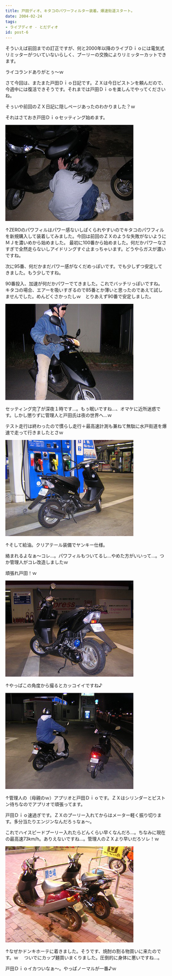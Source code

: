 ```yaml
---
title: 戸田ディオ、キタコのパワーフィルター装着。爆速街道スタート。
date: 2004-02-24
tags:
- ライブディオ - とだディオ
id: post-6
---
```



<p class="sentence">そういえば前回までの訂正ですが、何と2000年以降のライブＤｉｏには電気式リミッターがついていないらしく、プーリーの交換によりリミッターカットできます。</p>
<p class="sentence">ライコランドありがとぅ～ｗ</p>

<p class="sentence">さて今回は、またまた戸田Ｄｉｏ日記です。ＺＸは今日ピストンを頼んだので、今週中には復活できそうです。それまでは戸田Ｄｉｏを楽しんでやってくださいね。</p>
<p class="sentence">そぅいや前回のＺＸ日記に隠しページあったのわかりました？ｗ</p>
<p class="sentence spacing10">それはさておき戸田Ｄｉｏセッティング始めます。</p>

<div class="center spacing"><img src="/photo/diary/2004.02.24_zx1.jpg" alt=""></div>
<p class="sentence">↑ZEROのパワフィルはパワー感ないしぱくられやすいのでキタコのパワフィルを新規購入して装着してみました。今回は前回のＺＸのような失敗がないようにＭＪを濃いめから始めました。
最初に100番から始めました。何だかパワーなさすぎで全然走らないしアイドリングすぐ止まっちゃいます。どうやらガスが濃いですね。</p>
<p class="sentence">次に95番、何だかまだパワー感がなくだめっぽいです。でも少しずつ安定してきました。もう少しですね。</p>
<p class="sentence spacing10">90番投入、加速が何だかパワーでてきました。これでバッチリっぽいですね。<br>
キタコの場合、エアーを吸いすぎるので85番とか薄いと思ったのであえて試しませんでした。めんどくさかったしｗ　とりあえず90番で安定しました。</p>
<div class="center spacing"><img src="/photo/diary/2004.02.24_zx2.jpg" alt=""></div>
<p class="sentence">セッティング完了が深夜１時です...。もぅ眠いですね...、オマケに近所迷惑です。しかし懲りずに管理人と戸田氏は夜の世界へ...ｗ</p>
<p class="sentence spacing10">テスト走行は終わったので慣らし走行＋最高速計測も兼ねて無駄に水戸街道を爆速で走って行きましたとさｗ</p>
<div class="center spacing"><img src="/photo/diary/2004.02.24_zx3.jpg" alt=""></div>
<p class="sentence">↑そして給油。クリアテール装備でヤンキー仕様。</p>
<p class="sentence">絡まれるよなぁ～コレ...。パワフィルもついてるし...やめた方がいいって...。つか管理人がコレ改造しましたｗ</p>
<p class="sentence spacing10">頑張れ戸田！ｗ</p>
<div class="center spacing"><img src="/photo/diary/2004.02.24_zx4.jpg" alt=""></div>
<p class="sentence spacing10">↑やっぱこの角度から撮るとカッコイイですね♪</p>
<div class="center spacing"><img src="/photo/diary/2004.02.24_zx5.jpg" alt=""></div>
<p class="sentence">↑管理人の（母親のｗ）アプリオと戸田Ｄｉｏです。ＺＸはシリンダーとピストン待ちなのでアプリオで頑張ってます。</p>
<p class="sentence">戸田Ｄｉｏ速過ぎです。ＺＸのプーリー入れてからはメーター軽く振り切ります。多分当たりエンジンなんだろぅなぁ～。</p>
<p class="sentence spacing10">これでハイスピードプーリー入れたらどんくらい早くなんだろ...。ちなみに現在の最高速73km/h。ありえないですね...。管理人のＺＸより早いだろソレ！ｗ</p>
<div class="center spacing"><img src="/photo/diary/2004.02.24_zx6.jpg" alt=""></div>
<p class="sentence">↑なぜかドンキホーテに着きました。そうです、焼酎の割る物買いに来たのです。ｗ　 ついでにカップ麺買いまくりました。圧倒的に身体に悪いですね...。</p>
<p class="sentence">戸田Ｄｉｏイカついなぁ～。やっぱノーマルが一番♪ｗ </p>
